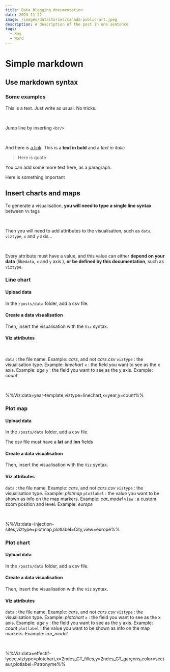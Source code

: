 ```yaml
---
title: Data blogging documentation
date: 2023-11-22
image: /images/datastories/canada-public-art.jpeg
description: A description of the post in one sentence
tags:
  - Key
  - Word
---
```


# Simple markdown

## Use markdown syntax

### Some examples

This is a text. Just write as usual. No tricks.

<br/>

Jump line by inserting `<br/>`

<br/>

And here is [a link](https://example.com). This is a **text in bold** and a *text in italic*

> Here is quote

You can add some more text here, as a paragraph.

<hint>Here is something important</hint>

## Insert charts and maps

To generate a visualisation, **you will need to type a single line syntax** between `%%` tags

<br/>

Then you will need to add attributes to the visualisation, such as `data`, `viztype`, `x` and `y` axis...

<br/>

Every attribute must have a value, and this value can either **depend on your data** (like`data`, `x` and `y` axis ), **or be defined by this documentation**, such as `viztype`.

### Line chart

#### Upload data

In the `/posts/data` folder, add a csv file.

#### Create a data visualisation

Then, insert the visualisation with the `Viz` syntax.

#### Viz attributes

<br/>

`data` : the file name. Example: *cars*, and not *cars.csv*
`viztype` : the visualisation type. Example: *linechart*
`x` : the field you want to see as the x axis. Example: *age*
`y` : the field you want to see as the y axis. Example: *count*

<br/>

%%Viz:data=year-template,viztype=linechart,x=year,y=count%%

### Plot map

#### Upload data

In the `/posts/data` folder, add a csv file.

<hint>The csv file must have a **lat** and **lon** fields</hint>

#### Create a data visualisation

Then, insert the visualisation with the `Viz` syntax.

#### Viz attributes

`data` : the file name. Example: *cars*, and not *cars.csv*
`viztype` : the visualisation type. Example: *plotmap*
`plotlabel` : the value you want to be shown as info on the map markers. Example: *car_model*
`view` : a custom zoom position and level. Example: *europe*

<br/>

%%Viz:data=injection-sites,viztype=plotmap,plotlabel=City,view=europe%%

### Plot chart

#### Upload data

In the `/posts/data` folder, add a csv file.

#### Create a data visualisation

Then, insert the visualisation with the `Viz` syntax.

#### Viz attributes

`data` : the file name. Example: *cars*, and not *cars.csv*
`viztype` : the visualisation type. Example: *plotchart*
`x` : the field you want to see as the x axis. Example: *age*
`y` : the field you want to see as the y axis. Example: *count*
`plotlabel` : the value you want to be shown as info on the map markers. Example: *car_model*

<br/>

%%Viz:data=effectif-lycee,viztype=plotchart,x=2ndes_GT_filles,y=2ndes_GT_garçons,color=secteur,plotlabel=Patronyme%%
